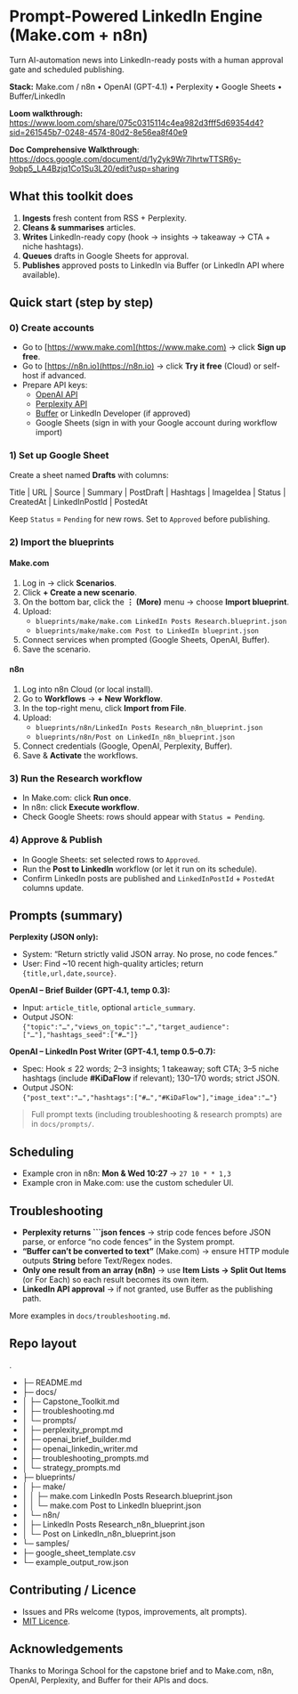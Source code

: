 # Prompt-Powered LinkedIn Engine (Make.com + n8n)

Turn AI-automation news into LinkedIn-ready posts with a human approval gate and scheduled publishing.

**Stack:** Make.com / n8n • OpenAI (GPT-4.1) • Perplexity • Google Sheets • Buffer/LinkedIn

**Loom walkthrough:** https://www.loom.com/share/075c0315114c4ea982d3fff5d69354d4?sid=261545b7-0248-4574-80d2-8e56ea8f40e9

**Doc Comprehensive Walkthrough**: https://docs.google.com/document/d/1y2yk9Wr7IhrtwTTSR6y-9obp5_LA4Bzjq1Co1Su3L20/edit?usp=sharing

## What this toolkit does

1. **Ingests** fresh content from RSS + Perplexity.
2. **Cleans & summarises** articles.
3. **Writes** LinkedIn-ready copy (hook → insights → takeaway → CTA + niche hashtags).
4. **Queues** drafts in Google Sheets for approval.
5. **Publishes** approved posts to LinkedIn via Buffer (or LinkedIn API where available).


## Quick start (step by step)

### 0) Create accounts
- Go to [https://www.make.com](https://www.make.com) → click **Sign up free**.  
- Go to [https://n8n.io](https://n8n.io) → click **Try it free** (Cloud) or self-host if advanced.  
- Prepare API keys:
  - [OpenAI API](https://platform.openai.com/)
  - [Perplexity API](https://docs.perplexity.ai/)
  - [Buffer](https://buffer.com/developers) or LinkedIn Developer (if approved)
  - Google Sheets (sign in with your Google account during workflow import)

### 1) Set up Google Sheet
Create a sheet named **Drafts** with columns:

Title | URL | Source | Summary | PostDraft | Hashtags | ImageIdea | Status | CreatedAt | LinkedInPostId | PostedAt


Keep `Status` = `Pending` for new rows. Set to `Approved` before publishing.

### 2) Import the blueprints

#### Make.com
1. Log in → click **Scenarios**.
2. Click **+ Create a new scenario**.
3. On the bottom bar, click the **⋮ (More)** menu → choose **Import blueprint**.
4. Upload:
   - `blueprints/make/make.com LinkedIn Posts Research.blueprint.json`
   - `blueprints/make/make.com Post to LinkedIn blueprint.json`
5. Connect services when prompted (Google Sheets, OpenAI, Buffer).
6. Save the scenario.

#### n8n
1. Log into n8n Cloud (or local install).
2. Go to **Workflows** → **+ New Workflow**.
3. In the top-right menu, click **Import from File**.
4. Upload:
   - `blueprints/n8n/LinkedIn Posts Research_n8n_blueprint.json`
   - `blueprints/n8n/Post on LinkedIn_n8n_blueprint.json`
5. Connect credentials (Google, OpenAI, Perplexity, Buffer).
6. Save & **Activate** the workflows.

### 3) Run the Research workflow
- In Make.com: click **Run once**.  
- In n8n: click **Execute workflow**.  
- Check Google Sheets: rows should appear with `Status = Pending`.

### 4) Approve & Publish
- In Google Sheets: set selected rows to `Approved`.
- Run the **Post to LinkedIn** workflow (or let it run on its schedule).
- Confirm LinkedIn posts are published and `LinkedInPostId` + `PostedAt` columns update.

## Prompts (summary)

**Perplexity (JSON only):**
- System: “Return strictly valid JSON array. No prose, no code fences.”  
- User: Find ~10 recent high-quality articles; return `{title,url,date,source}`.

**OpenAI – Brief Builder (GPT-4.1, temp 0.3):**
- Input: `article_title`, optional `article_summary`.
- Output JSON:  
  `{"topic":"…","views_on_topic":"…","target_audience":["…"],"hashtags_seed":["#…"]}`

**OpenAI – LinkedIn Post Writer (GPT-4.1, temp 0.5–0.7):**
- Spec: Hook ≤ 22 words; 2–3 insights; 1 takeaway; soft CTA; 3–5 niche hashtags (include **#KiDaFlow** if relevant); 130–170 words; strict JSON.
- Output JSON:  
  `{"post_text":"…","hashtags":["#…","#KiDaFlow"],"image_idea":"…"}`
  
> Full prompt texts (including troubleshooting & research prompts) are in `docs/prompts/`.

## Scheduling

- Example cron in n8n: **Mon & Wed 10:27** → `27 10 * * 1,3`  
- Example cron in Make.com: use the custom scheduler UI.


## Troubleshooting

- **Perplexity returns ```json fences** → strip code fences before JSON parse, or enforce “no code fences” in the System prompt.
- **“Buffer can’t be converted to text”** (Make.com) → ensure HTTP module outputs **String** before Text/Regex nodes.
- **Only one result from an array (n8n)** → use **Item Lists → Split Out Items** (or For Each) so each result becomes its own item.
- **LinkedIn API approval** → if not granted, use Buffer as the publishing path.

More examples in `docs/troubleshooting.md`.

## Repo layout

.
- ├─ README.md
- ├─ docs/
- │  ├─ Capstone\_Toolkit.md
- │  ├─ troubleshooting.md
- │  └─ prompts/
- │     ├─ perplexity\_prompt.md
- │     ├─ openai\_brief\_builder.md
- │     ├─ openai\_linkedin\_writer.md
- │     ├─ troubleshooting\_prompts.md
- │     └─ strategy\_prompts.md
- ├─ blueprints/
- │  ├─ make/
- │  │  ├─ make.com LinkedIn Posts Research.blueprint.json
- │  │  └─ make.com Post to LinkedIn blueprint.json
- │  └─ n8n/
- │     ├─ LinkedIn Posts Research\_n8n\_blueprint.json
- │     └─ Post on LinkedIn\_n8n\_blueprint.json
- └─ samples/
- ├─ google\_sheet\_template.csv
- └─ example\_output\_row\.json



## Contributing / Licence

- Issues and PRs welcome (typos, improvements, alt prompts).
- [MIT Licence](https://github.com/randy-kip/Automated-LinkedIn-Content-Engine-with-GenAI-Capstone-Project/blob/main/LICENSE).

## Acknowledgements

Thanks to Moringa School for the capstone brief and to Make.com, n8n, OpenAI, Perplexity, and Buffer for their APIs and docs.


